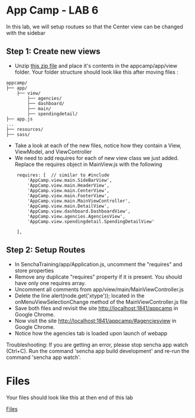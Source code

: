 # App Camp - LAB 6

In this lab, we will setup routues so that the Center view can be changed with the sidebar 


## Step 1: Create new views 

* Unzip [this zip file](https://github.com/shikhirsingh/ExtJS-AppCamp-Govt/raw/master/Instructions/06-Routes/view.zip) and place it's contents in the appcamp/app/view folder. Your folder structure should look like this after moving files :
```
appcamp/
├── app/
    ├── view/
        ├── agencies/
        ├── dashboard/
        ├── main/
        ├── spendingdetail/
├── app.js
...
├── resources/
├── sass/
```
* Take a look at each of the new files, notice how they contain a View, ViewModel, and ViewController 
* We need to add requires for each of new view class we just added. Replace the requires object in MainView.js with the following
```
    requires: [  // similar to #include
        'AppCamp.view.main.SideBarView',
        'AppCamp.view.main.HeaderView',
        'AppCamp.view.main.CenterView',
        'AppCamp.view.main.FooterView',
        'AppCamp.view.main.MainViewController',
        'AppCamp.view.main.DetailView',
        'AppCamp.view.dashboard.DashboardView',
        'AppCamp.view.agencies.AgenciesView',
        'AppCamp.view.spendingdetail.SpendingDetailView'
        
    ],
```


## Step 2: Setup Routes

* In SenchaTraining/app/Application.js, uncomment the "requires" and store properties
* Remove any duplicate "requires" property if it is present. You should have only one requires array.
* Uncomment all comments from app/view/main/MainViewController.js 
* Delete the line alert(node.get('xtype'));  located in the onMenuViewSelectionChange method of the MainViewController.js file
* Save both files and revisit the site [http://localhost:1841/appcamp](http://localhost:1841/appcamp/) in Google Chrome.
* Now visit the site [http://localhost:1841/appcamp/#agenciesview](http://localhost:1841/appcamp/#agenciesview) in Google Chrome. 
* Notice how the agencies tab is loaded upon launch of webapp

Troubleshooting: If you are getting an error, please stop sencha app watch (Ctrl+C). Run the command 'sencha app build development' and re-run the command 'sencha app watch'.


# Files

Your files should look like this at then end of this lab

<a href="app/"> Files</a>